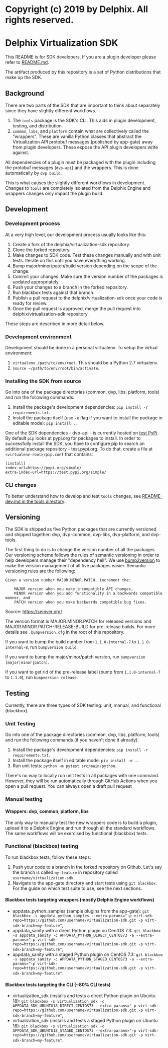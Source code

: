 # Copyright (c) 2019 by Delphix. All rights reserved.

# Delphix Virtualization SDK

This README is for SDK developers. If you are a plugin developer please refer to [README.md](README.md).

The artifact produced by this repository is a set of Python distributions that make up the SDK.

## Background

There are two parts of the SDK that are important to think about separately since they have slightly different workflows.

1. The `tools` package is the SDK's CLI. This aids in plugin development, testing, and distribution.
2. `common`, `libs`, and `platform` contain what are collectively called the "wrappers". These are vanilla Python classes
that abstract the Virtualization API protobuf messages (published by app-gate) away from plugin developers. These expose
the API plugin developers write against.

All dependencies of a plugin must be packaged with the plugin including the protobuf messages (`dvp-api`) and the wrappers.
This is done automatically by `dvp build`.

This is what causes the slightly different workflows in development. Changes to `tools` are completely isolated from the
Delphix Engine and wrappers changes only impact the plugin build.

## Development
 
### Development process

At a very high level, our development process usually looks like this:

1. Create a fork of the delphix/virtualization-sdk repository.
2. Clone the forked repository.
3. Make changes to SDK code. Test these changes manually and with unit tests. Iterate on this until you have everything working.
4. Bump major/minor/patch/build version depending on the scope of the change.
5. Commit your changes. Make sure the version number of the packages is updated appropriately.
6. Push your changes to a branch in the forked repository.
7. Run blackbox tests against that branch.
8. Publish a pull request to the delphix/virtualization-sdk once your code is ready for review.
9. Once the pull request is approved, merge the pull request into delphix/virtualization-sdk repository.

These steps are described in more detail below.

### Development environment
Development should be done in a personal virtualenv. To setup the virtual environment:

1. `virtualenv /path/to/env/root`. This should be a Python 2.7 virtualenv.
2. `source ~/path/to/env/root/bin/activate`.

### Installing the SDK from source
Go into one of the package directories (common, dvp, libs, platform, tools) and run the following commands:
1. Install the package's development dependencies: `pip install -r requirements.txt`.
2. Install the package itself (use `-e` flag if you want to install the package in editable mode): `pip install .`.

One of the SDK dependencies - dvp-api - is currently hosted on [test PyPi](https://test.pypi.org/project/dvp-api/). 
By default `pip` looks at pypi.org for packages to install. In order to successfully install the SDK, you have to 
configure pip to search an additional package repository - test.pypi.org. To do that, create a file at 
`<virtualenv-root>/pip.conf` that contains:

```
[install]
index-url=https://pypi.org/simple/
extra-index-url=https://test.pypi.org/simple/
```

### CLI changes

To better understand how to develop and test `tools` changes, see [README-dev.md in the tools directory](https://github.com/delphix/virtualization-sdk/blob/develop/tools/README-dev.md).

## Versioning

The SDK is shipped as five Python packages that are currently versioned and shipped together: dvp, dvp-common, dvp-libs,
dvp-platform, and dvp-tools. 

The first thing to do is to change the version number of all the packages. Our versioning scheme follows the rules of
semantic versioning in order to help developers manage their "dependency hell". We use [bump2version](https://github.com/c4urself/bump2version)
to make the version management of all five packages easier. Semantic versioning rules are the following:

```
Given a version number MAJOR.MINOR.PATCH, increment the:

    MAJOR version when you make incompatible API changes,
    MINOR version when you add functionality in a backwards compatible manner, and
    PATCH version when you make backwards compatible bug fixes.
```
Source: https://semver.org/

The version format is MAJOR.MINOR.PATCH for released versions and MAJOR.MINOR.PATCH-RELEASE-BUILD for pre-release builds.
For more details see `.bumpversion.cfg` in the root of this repository.

If you want to bump the build number from `1.1.0-internal-7` to `1.1.0-internal-8`, run `bumpversion build`.

If you want to bump the major/minor/patch version, run `bumpversion [major|minor|patch]`.

If you want to get rid of the pre-release label (bump from `1.1.0-internal-7` to `1.1.0`), run `bumpversion release`.

## Testing

Currently, there are three types of SDK testing: unit, manual, and functional (blackbox).

### Unit Testing

Go into one of the package directories (common, dvp, libs, platform, tools) and run the following commands (if you haven't done it already):

1. Install the package's development dependencies: `pip install -r requirements.txt`.
2. Install the package itself in editable mode: `pip install -e .`.
3. Run unit tests: `python -m pytest src/main/python`.

There's no way to locally run unit tests in all packages with one command. However, they will be run automatically
through GitHub Actions when you open a pull request. You can always open a draft pull request 

### Manual testing

#### Wrappers: dvp, common, platform, libs
The only way to manually test the new wrappers code is to build a plugin, upload it to a Delphix Engine and run through
all the standard workflows. The same workflows will be exercised by functional (blackbox) tests.

### Functional (blackbox) testing
To run blackbox tests, follow these steps: 
1. Push your code to a branch in the forked repository on Github. Let's say the branch is called `my-feature` in repository called `username/virtualization-sdk`.
2. Navigate to the app-gate directory and start tests using `git blackbox`. For the guide on which test suite to use,
see the next sections.

#### Blackbox tests targeting wrappers (mostly Delphix Engine workflows)
* appdata_python_samples (sample plugins from the app-gate):
`git blackbox -s appdata_python_samples --extra-params="-p virt-sdk-repo=https://github.com/username/virtualization-sdk.git -p virt-sdk-branch=my-feature"`,
* appdata_sanity with a direct Python plugin on CentOS 7.3: `git blackbox -s appdata_sanity -c APPDATA_PYTHON_DIRECT_CENTOS73 -a --extra-params="-p virt-sdk-repo=https://github.com/username/virtualization-sdk.git -p virt-sdk-branch=my-feature"`,
* appdata_sanity with a staged Python plugin on CentOS 7.3: `git blackbox -s appdata_sanity -c APPDATA_PYTHON_STAGED_CENTOS73 -a --extra-params="-p virt-sdk-repo=https://github.com/username/virtualization-sdk.git -p virt-sdk-branch=my-feature"`.

#### Blackbox tests targeting the CLI (~80% CLI tests)
* virtualization_sdk (installs and tests a direct Python plugin on Ubuntu 18): 
`git blackbox -s virtualization_sdk -c APPDATA_SDK_UBUNTU18_DIRECT_CENTOS73 --extra-params="-p virt-sdk-repo=https://github.com/username/virtualization-sdk.git -p virt-sdk-branch=my-feature"`,
* virtualization_sdk (installs and tests a staged Python plugin on Ubuntu 18): 
`git blackbox -s virtualization_sdk -c APPDATA_SDK_UBUNTU18_STAGED_CENTOS73 --extra-params="-p virt-sdk-repo=https://github.com/username/virtualization-sdk.git -p virt-sdk-branch=my-feature"`.